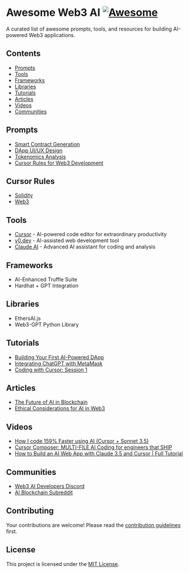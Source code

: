 # Awesome Web3 AI [![Awesome](https://cdn.rawgit.com/sindresorhus/awesome/d7305f38d29fed78fa85652e3a63e154dd8e8829/media/badge.svg)](https://github.com/sindresorhus/awesome)

A curated list of awesome prompts, tools, and resources for building AI-powered Web3 applications.

## Contents

- [Prompts](#prompts)
- [Tools](#tools)
- [Frameworks](#frameworks)
- [Libraries](#libraries)
- [Tutorials](#tutorials)
- [Articles](#articles)
- [Videos](#videos)
- [Communities](#communities)

## Prompts

- [Smart Contract Generation](prompts/smart-contract-generation.md)
- [DApp UI/UX Design](prompts/dapp-uiux-design.md)
- [Tokenomics Analysis](prompts/tokenomics-analysis.md)
- [Cursor Rules for Web3 Development](prompts/cursor-rules-web3.md)


## Cursor Rules

- [Solidity](cursor-rules/solidity.md)
- [Web3](cursor-rules/web3.md)

## Tools

- [Cursor](https://www.cursor.com/) - AI-powered code editor for extraordinary productivity
- [v0.dev](https://v0.dev/) - AI-assisted web development tool
- [Claude AI](https://claude.ai/) - Advanced AI assistant for coding and analysis

## Frameworks

- AI-Enhanced Truffle Suite
- Hardhat + GPT Integration

## Libraries

- EthersAI.js
- Web3-GPT Python Library

## Tutorials

- [Building Your First AI-Powered DApp](https://cursor.directory/learn)
- [Integrating ChatGPT with MetaMask](https://example.com/chatgpt-metamask-tutorial)
- [Coding with Cursor: Session 1](https://cursor.directory/learn)

## Articles

- [The Future of AI in Blockchain](https://example.com/ai-blockchain-future)
- [Ethical Considerations for AI in Web3](https://example.com/ai-web3-ethics)

## Videos

- [How I code 159% Faster using AI (Cursor + Sonnet 3.5)](https://cursor.directory/learn)
- [Cursor Composer: MULTI-FILE AI Coding for engineers that SHIP](https://cursor.directory/learn)
- [How to Build an AI Web App with Claude 3.5 and Cursor | Full Tutorial](https://cursor.directory/learn)

## Communities

- [Web3 AI Developers Discord](https://discord.gg/web3ai)
- [AI Blockchain Subreddit](https://reddit.com/r/aiblockchain)

## Contributing

Your contributions are welcome! Please read the [contribution guidelines](CONTRIBUTING.md) first.

## License

This project is licensed under the [MIT License](LICENSE).